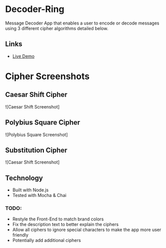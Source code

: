 # Decoder-Ring
Message Decoder App that enables a user to encode or decode messages using 3 different cipher algorithms detailed below.
## Links
- [Live Demo](https://decoder-ring.netlify.app)

# Cipher Screenshots
## **Caesar Shift Cipher** 

![Caesar Shift Screenshot]

## **Polybius Square Cipher** 

![Polybius Square Screenshot]

## **Substitution Cipher** 

![Caesar Shift Screenshot]

## Technology
- Built with Node.js
- Tested with Mocha & Chai 

### TODO:
- Restyle the Front-End to match brand colors
- Fix the description text to better explain the ciphers
- Allow all ciphers to ignore special characters to make the app more user friendly
- Potentially add additional ciphers
